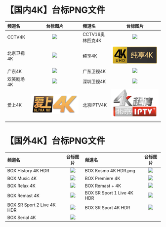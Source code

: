 # 【国内4K】台标PNG文件
|频道名|台标图片|频道名|台标图片|
|:---|:---:|:---|:---:|
|CCTV4K|<img src="https://raw.githubusercontent.com/samkolau/TVLOGO/main/logo/CCTV/CCTV4K.png">|CCTV16奥林匹克4K|<img src="https://raw.githubusercontent.com/samkolau/TVLOGO/main/logo/CCTV/CCTV16奥林匹克.png">|
|北京卫视4K|<img src="https://raw.githubusercontent.com/samkolau/TVLOGO/main/logo/4K/北京卫视4K.png">|纯享4K|<img src="https://raw.githubusercontent.com/love599/TVLOGO/main/logo/4K/纯享4K.png">|
|广东4K|<img src="https://raw.githubusercontent.com/samkolau/TVLOGO/main/logo/4K/广东4K.png">|广东卫视4K|<img src="https://raw.githubusercontent.com/samkolau/TVLOGO/main/logo/4K/广东卫视4K.png">|
|欢笑剧场4K|<img src="https://raw.githubusercontent.com/samkolau/TVLOGO/main/logo/4K/欢笑剧场4K.png">|深圳卫视4K|<img src="https://raw.githubusercontent.com/samkolau/TVLOGO/main/logo/4K/深圳卫视4K.png">|
|爱上4K|<img src="https://raw.githubusercontent.com/love599/TVLOGO/main/logo/4K/爱上4K.png">|北京IPTV4K|<img src="https://raw.githubusercontent.com/love599/TVLOGO/main/logo/4K/北京IPTV4K.png">|
# 【国外4K】台标PNG文件
|频道名|台标图片|频道名|台标图片|
|:---|:---:|:---|:---:|
|BOX History 4K HDR|<img src="https://raw.githubusercontent.com/samkolau/TVLOGO/main/logo/4K/BOX History 4K HDR.png">|BOX Kosmo 4K HDR.png|<img src="https://raw.githubusercontent.com/samkolau/TVLOGO/main/logo/4K/BOX Kosmo 4K HDR.png">|
|BOX Music 4K|<img src="https://raw.githubusercontent.com/samkolau/TVLOGO/main/logo/4K/BOX Music 4K.png">|BOX Premiere 4K|<img src="https://raw.githubusercontent.com/samkolau/TVLOGO/main/logo/4K/BOX Premiere 4K.png">|
|BOX Relax 4K|<img src="https://raw.githubusercontent.com/samkolau/TVLOGO/main/logo/4K/BOX Relax 4K.png">|BOX Remast + 4K|<img src="https://raw.githubusercontent.com/samkolau/TVLOGO/main/logo/4K/BOX Remast + 4K.png">|
|BOX Remast 4K|<img src="https://raw.githubusercontent.com/samkolau/TVLOGO/main/logo/4K/BOX Remast 4K.png">|BOX SR Sport 1 Live 4K HDR|<img src="https://raw.githubusercontent.com/samkolau/TVLOGO/main/logo/4K/BOX SR Sport 1 Live 4K HDR.png">|
|BOX SR Sport 2 Live 4K HDR|<img src="https://raw.githubusercontent.com/samkolau/TVLOGO/main/logo/4K/BOX SR Sport 2 Live 4K HDR.png">|BOX SR Sport 4K HDR|<img src="https://raw.githubusercontent.com/samkolau/TVLOGO/main/logo/4K/BOX SR Sport 4K HDR.png">|
|BOX Serial 4K|<img src="https://raw.githubusercontent.com/samkolau/TVLOGO/main/logo/4K/BOX Serial 4K.png">|
